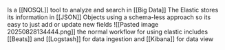 Is a [[NOSQL]] tool to analyze and search in [[Big Data]]
The Elastic stores its information in [[JSON]] Objects using a schema-less approach so its easy to just add or update new fields
![[Pasted image 20250828134444.png]]
the normal workflow for using elastic includes [[Beats]] and [[Logstash]] for data ingestion and [[Kibana]] for data view 
